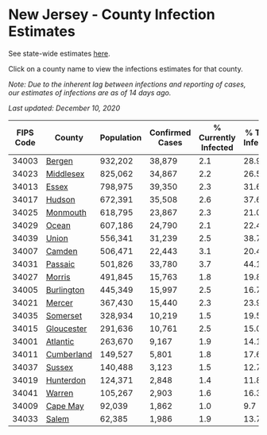 # New Jersey - County Infection Estimates

See state-wide estimates [here](/infections/us-nj).

Click on a county name to view the infections estimates for that county.

*Note: Due to the inherent lag between infections and reporting of cases, our estimates of infections are as of 14 days ago.*

*Last updated: December 10, 2020*

|   FIPS Code |                   County |   Population |   Confirmed Cases |   % Currently Infected |   % Total Infected |
|-------------|--------------------------|--------------|-------------------|------------------------|--------------------|
|       34003 |         [Bergen](bergen) |      932,202 |            38,879 |                    2.1 |               28.9 |
|       34023 |   [Middlesex](middlesex) |      825,062 |            34,867 |                    2.2 |               26.5 |
|       34013 |           [Essex](essex) |      798,975 |            39,350 |                    2.3 |               31.6 |
|       34017 |         [Hudson](hudson) |      672,391 |            35,508 |                    2.6 |               37.6 |
|       34025 |     [Monmouth](monmouth) |      618,795 |            23,867 |                    2.3 |               21.0 |
|       34029 |           [Ocean](ocean) |      607,186 |            24,790 |                    2.1 |               22.4 |
|       34039 |           [Union](union) |      556,341 |            31,239 |                    2.5 |               38.7 |
|       34007 |         [Camden](camden) |      506,471 |            22,443 |                    3.1 |               20.4 |
|       34031 |       [Passaic](passaic) |      501,826 |            33,780 |                    3.7 |               44.1 |
|       34027 |         [Morris](morris) |      491,845 |            15,763 |                    1.8 |               19.8 |
|       34005 | [Burlington](burlington) |      445,349 |            15,997 |                    2.5 |               16.7 |
|       34021 |         [Mercer](mercer) |      367,430 |            15,440 |                    2.3 |               23.9 |
|       34035 |     [Somerset](somerset) |      328,934 |            10,219 |                    1.5 |               19.5 |
|       34015 | [Gloucester](gloucester) |      291,636 |            10,761 |                    2.5 |               15.0 |
|       34001 |     [Atlantic](atlantic) |      263,670 |             9,167 |                    1.9 |               14.1 |
|       34011 | [Cumberland](cumberland) |      149,527 |             5,801 |                    1.8 |               17.6 |
|       34037 |         [Sussex](sussex) |      140,488 |             3,123 |                    1.5 |               12.7 |
|       34019 |   [Hunterdon](hunterdon) |      124,371 |             2,848 |                    1.4 |               11.8 |
|       34041 |         [Warren](warren) |      105,267 |             2,903 |                    1.6 |               16.3 |
|       34009 |     [Cape May](cape-may) |       92,039 |             1,862 |                    1.0 |                9.7 |
|       34033 |           [Salem](salem) |       62,385 |             1,986 |                    1.9 |               13.7 |